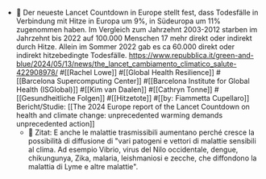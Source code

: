- 📝 Der neueste Lancet Countdown in Europe stellt fest, dass Todesfälle in Verbindung mit Hitze in Europa um 9%, in Südeuropa um 11% zugenommen haben. Im Vergleich zum Jahrzehnt 2003-2012 starben im Jahrzehnt bis 2022 auf 100.000 Menschen 17 mehr direkt oder indirekt durch Hitze. Allein im Sommer 2022 gab es ca 60.000 direkt oder indirekt hitzebedingte Todesfälle. https://www.repubblica.it/green-and-blue/2024/05/13/news/the_lancet_cambiamento_climatico_salute-422908978/ #[[Rachel Lowe]] #[[Global Health Resilience]] #[[Barcelona Supercomputing Center]] #[[Barcelona Institute for Global Health (ISGlobal)]] #[[Kim van Daalen]] #[[Cathryn Tonne]] #[[Gesundheitliche Folgen]] #[[Hitzetote]] #[[by: Fiammetta Cupellaro]]
  Bericht/Studie: [[The 2024 Europe report of the Lancet Countdown on health and climate change: unprecedented warming demands unprecedented action]]
	- 📌 Zitat: E anche le malattie trasmissibili aumentano perché cresce la possibilità di diffusione di "vari patogeni e vettori di malattie sensibili al clima. Ad esempio Vibrio, virus del Nilo occidentale, dengue, chikungunya, Zika, malaria, leishmaniosi e zecche, che diffondono la malattia di Lyme e altre malattie".